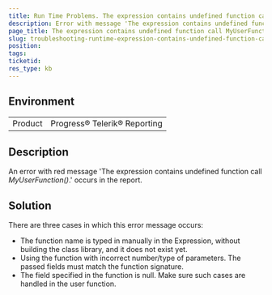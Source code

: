```yaml
---
title: Run Time Problems. The expression contains undefined function call MyUserFunction().
description: Error with message 'The expression contains undefined function call MyUserFunction()' occurs in the report.
page_title: The expression contains undefined function call MyUserFunction().
slug: troubleshooting-runtime-expression-contains-undefined-function-call-myuserfunction
position: 
tags: 
ticketid: 
res_type: kb
---
```


## Environment
<table>
	<tr>
		<td>Product</td>
		<td>Progress® Telerik® Reporting</td>
	</tr>
</table>

## Description
An error with red message 'The expression contains undefined function call _MyUserFunction()_.' occurs in the report.

## Solution
There are three cases in which this error message occurs:
 - The function name is typed in manually in the Expression, without building the class library, and it does not exist yet.
 - Using the function with incorrect number/type of parameters. The passed fields must match the function signature.
 - The field specified in the function is null. Make sure such cases are handled in the user function.
